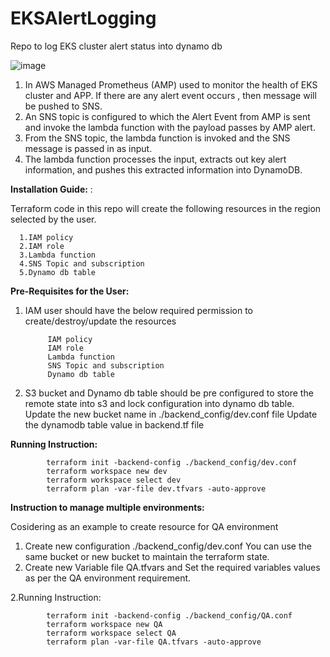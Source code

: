# EKSAlertLogging
Repo to log EKS cluster alert status into dynamo db

![image](https://user-images.githubusercontent.com/83316247/179721686-3a884750-55b5-4ba0-be4b-15df1499a7b2.png)


1. In AWS Managed Prometheus (AMP) used to monitor the health of EKS cluster and APP. If there are any alert event occurs , then message will be pushed to SNS.
2. An SNS topic is configured to which the Alert Event from AMP is sent and invoke the lambda function with the payload passes by AMP alert.
3. From the SNS topic, the lambda function is invoked and the SNS message is passed in as input.
4. The lambda function processes the input, extracts out key alert information, and pushes this extracted information into DynamoDB.

**Installation Guide:** :

Terraform code in this repo will create the following resources in the region selected by the user.

      1.IAM policy
      2.IAM role
      3.Lambda function
      4.SNS Topic and subscription
      5.Dynamo db table

**Pre-Requisites for the User:**


1. IAM user should have the below required permission to create/destroy/update the resources

            IAM policy
            IAM role
            Lambda function
            SNS Topic and subscription
            Dynamo db table

2. S3 bucket and Dynamo db table should be pre configured to store the remote state into s3 and lock configuration into dynamo db table.
   Update the new bucket name in ./backend_config/dev.conf file 
   Update the dynamodb table value in backend.tf file
   
**Running Instruction:**

            terraform init -backend-config ./backend_config/dev.conf
            terraform workspace new dev
            terraform workspace select dev
            terraform plan -var-file dev.tfvars -auto-approve

**Instruction to manage multiple environments:**

Cosidering as an example to create resource for QA environment
1. Create new configuration ./backend_config/dev.conf 
      You can use the same bucket or new bucket to maintain the terraform state.
2. Create new Variable file QA.tfvars and Set the required variables values as per the QA environment requirement.
      
2.Running Instruction:

            terraform init -backend-config ./backend_config/QA.conf
            terraform workspace new QA
            terraform workspace select QA
            terraform plan -var-file QA.tfvars -auto-approve

